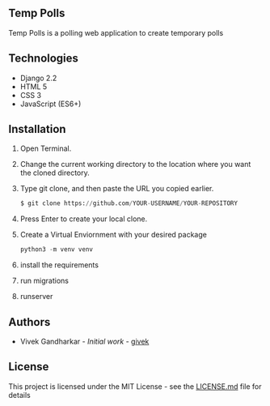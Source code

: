 ## Temp Polls

Temp Polls is a polling web application to create temporary polls

## Technologies

- Django 2.2
- HTML 5
- CSS 3
- JavaScript (ES6+)

## Installation

1. Open Terminal.
2. Change the current working directory to the location where you want the cloned directory.
3. Type git clone, and then paste the URL you copied earlier.

   ```python
   $ git clone https://github.com/YOUR-USERNAME/YOUR-REPOSITORY
   ```

4. Press Enter to create your local clone.
5. Create a Virtual Enviornment with your desired package

   ```python
   python3 -m venv venv
   ```

6. install the requirements
7. run migrations
8. runserver

## **Authors**

- Vivek Gandharkar - *Initial work* - [givek](https://github.com/givek)

## **License**

This project is licensed under the MIT License - see the [LICENSE.md](../blob/main/LICENSE) file for details
